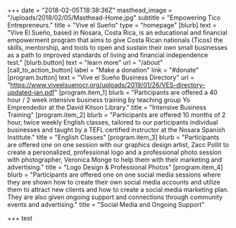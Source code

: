 +++
date = "2018-02-05T18:38:36Z"
masthead_image = "/uploads/2018/02/05/Masthead-Home.jpg"
subtitle = "Empowering Tico Entrepreneurs."
title = "Vive el Sueño"
type = "homepage"
[blurb]
text = "Vive El Sueño, based in Nosara, Costa Rica, is an educational and financial empowerment program that aims to give Costa Rican nationals (Ticos) the skills, mentorship, and tools to open and sustain their own small businesses as a path to improved standards of living and financial independence<br/>test."
[blurb.button]
text = "learn more"
url = "/about"
[call_to_action_button]
label = "Make a donation"
link = "#donate"
[program.button]
text = "Vive el Sueño Business Directory"
url = "https://www.viveelsuenocr.org/uploads/2019/01/26/VES-directory-updated-jan.pdf"
[program.item_1]
blurb = "Participants are offered a 40 hour / 2 week intensive business training by teaching group Yo Emprendedor at the David Kitson Library."
title = "Intensive Business Training"
[program.item_2]
blurb = "Participants are offered 10 months of 2 hour, twice weekly English classes, tailored to our participants individual businesses and taught by a TEFL certified instructor at the Nosara Spanish Institute."
title = "English Classes"
[program.item_3]
blurb = "Participants are offered one on one session with our graphics design artist, Zacc Pollit to create a personalized, professional logo and a professional photo session with photographer, Veronica Monge to help them with their marketing and advertising."
title = "Logo Design & Professional Photos"
[program.item_4]
blurb = "Participants are offered one on one social media sessions where they are shown how to create their own social media accounts and utilize them to attract new clients and how to create a social media marketing plan. They are also given ongoing support and connections through community events and advertising."
title = "Social Media and Ongoing Support"

+++
test